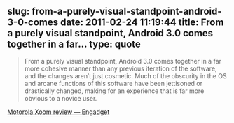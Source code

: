 slug: from-a-purely-visual-standpoint-android-3-0-comes
date: 2011-02-24 11:19:44
title: From a purely visual standpoint, Android 3.0 comes together in a far...
type: quote
---

> From a purely visual standpoint, Android 3.0 comes together in a far more cohesive manner than any previous iteration of the software, and the changes aren’t just cosmetic. Much of the obscurity in the OS and arcane functions of this software have been jettisoned or drastically changed, making for an experience that is far more obvious to a novice user.

[Motorola Xoom review — Engadget](http://www.engadget.com/2011/02/23/motorola-xoom-review/)
